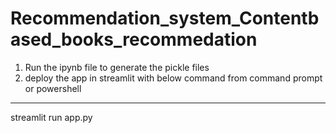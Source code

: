 # Recommendation_system_Contentbased_books_recommedation      
1) Run the ipynb file to generate the pickle files      
2) deploy the app in streamlit with below command from command prompt or powershell      
--------------------------------------------------   
streamlit run app.py
